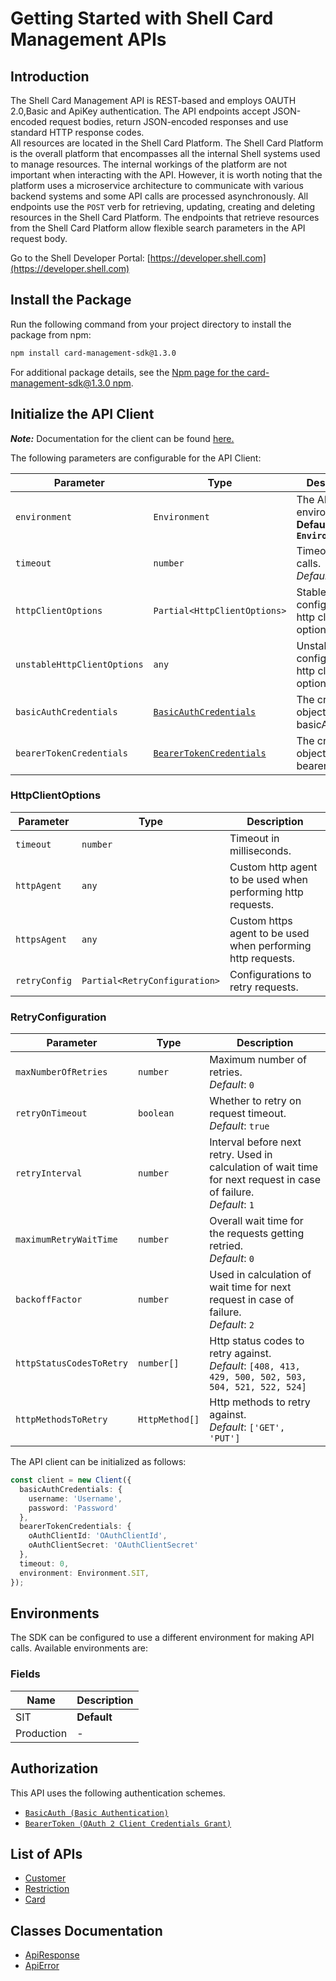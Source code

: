 
# Getting Started with Shell Card Management APIs

## Introduction

The Shell Card Management API is REST-based and employs OAUTH 2.0,Basic and ApiKey authentication.
The API endpoints accept JSON-encoded request bodies, return JSON-encoded responses and use standard HTTP response codes.  
All resources are located in the Shell Card Platform.  The Shell Card Platform is the overall platform that encompasses all the internal Shell systems used to manage resources.
The internal workings of the platform are not important when interacting with the API. However, it is worth noting that the platform uses a microservice architecture to communicate with various backend systems and some API calls are processed asynchronously.
All endpoints use the `POST` verb for retrieving, updating, creating and deleting resources in the Shell Card Platform. The endpoints that retrieve resources from the Shell Card Platform allow flexible search parameters in the API request body.

Go to the Shell Developer Portal: [https://developer.shell.com](https://developer.shell.com)

## Install the Package

Run the following command from your project directory to install the package from npm:

```bash
npm install card-management-sdk@1.3.0
```

For additional package details, see the [Npm page for the card-management-sdk@1.3.0 npm](https://www.npmjs.com/package/card-management-sdk/v/1.3.0).

## Initialize the API Client

**_Note:_** Documentation for the client can be found [here.](https://www.github.com/sdks-io/card-management-js-sdk/tree/1.3.0/doc/client.md)

The following parameters are configurable for the API Client:

| Parameter | Type | Description |
|  --- | --- | --- |
| `environment` | `Environment` | The API environment. <br> **Default: `Environment.SIT`** |
| `timeout` | `number` | Timeout for API calls.<br>*Default*: `0` |
| `httpClientOptions` | `Partial<HttpClientOptions>` | Stable configurable http client options. |
| `unstableHttpClientOptions` | `any` | Unstable configurable http client options. |
| `basicAuthCredentials` | [`BasicAuthCredentials`](https://www.github.com/sdks-io/card-management-js-sdk/tree/1.3.0/doc/auth/basic-authentication.md) | The credential object for basicAuth |
| `bearerTokenCredentials` | [`BearerTokenCredentials`](https://www.github.com/sdks-io/card-management-js-sdk/tree/1.3.0/doc/auth/oauth-2-client-credentials-grant.md) | The credential object for bearerToken |

### HttpClientOptions

| Parameter | Type | Description |
|  --- | --- | --- |
| `timeout` | `number` | Timeout in milliseconds. |
| `httpAgent` | `any` | Custom http agent to be used when performing http requests. |
| `httpsAgent` | `any` | Custom https agent to be used when performing http requests. |
| `retryConfig` | `Partial<RetryConfiguration>` | Configurations to retry requests. |

### RetryConfiguration

| Parameter | Type | Description |
|  --- | --- | --- |
| `maxNumberOfRetries` | `number` | Maximum number of retries. <br> *Default*: `0` |
| `retryOnTimeout` | `boolean` | Whether to retry on request timeout. <br> *Default*: `true` |
| `retryInterval` | `number` | Interval before next retry. Used in calculation of wait time for next request in case of failure. <br> *Default*: `1` |
| `maximumRetryWaitTime` | `number` | Overall wait time for the requests getting retried. <br> *Default*: `0` |
| `backoffFactor` | `number` | Used in calculation of wait time for next request in case of failure. <br> *Default*: `2` |
| `httpStatusCodesToRetry` | `number[]` | Http status codes to retry against. <br> *Default*: `[408, 413, 429, 500, 502, 503, 504, 521, 522, 524]` |
| `httpMethodsToRetry` | `HttpMethod[]` | Http methods to retry against. <br> *Default*: `['GET', 'PUT']` |

The API client can be initialized as follows:

```ts
const client = new Client({
  basicAuthCredentials: {
    username: 'Username',
    password: 'Password'
  },
  bearerTokenCredentials: {
    oAuthClientId: 'OAuthClientId',
    oAuthClientSecret: 'OAuthClientSecret'
  },
  timeout: 0,
  environment: Environment.SIT,
});
```

## Environments

The SDK can be configured to use a different environment for making API calls. Available environments are:

### Fields

| Name | Description |
|  --- | --- |
| SIT | **Default** |
| Production | - |

## Authorization

This API uses the following authentication schemes.

* [`BasicAuth (Basic Authentication)`](https://www.github.com/sdks-io/card-management-js-sdk/tree/1.3.0/doc/auth/basic-authentication.md)
* [`BearerToken (OAuth 2 Client Credentials Grant)`](https://www.github.com/sdks-io/card-management-js-sdk/tree/1.3.0/doc/auth/oauth-2-client-credentials-grant.md)

## List of APIs

* [Customer](https://www.github.com/sdks-io/card-management-js-sdk/tree/1.3.0/doc/controllers/customer.md)
* [Restriction](https://www.github.com/sdks-io/card-management-js-sdk/tree/1.3.0/doc/controllers/restriction.md)
* [Card](https://www.github.com/sdks-io/card-management-js-sdk/tree/1.3.0/doc/controllers/card.md)

## Classes Documentation

* [ApiResponse](https://www.github.com/sdks-io/card-management-js-sdk/tree/1.3.0/doc/api-response.md)
* [ApiError](https://www.github.com/sdks-io/card-management-js-sdk/tree/1.3.0/doc/api-error.md)

